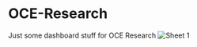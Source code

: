 # OCE-Research
Just some dashboard stuff for OCE Research
![Sheet 1](https://user-images.githubusercontent.com/99295399/170354163-b543c7d8-8c39-4685-91a6-02443bccc610.png)


